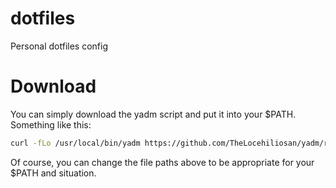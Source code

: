 # dotfiles
Personal dotfiles config

# Download
You can simply download the yadm script and put it into your $PATH. Something like this:

```sh
curl -fLo /usr/local/bin/yadm https://github.com/TheLocehiliosan/yadm/raw/master/yadm && chmod a+x /usr/local/bin/yadm
```

Of course, you can change the file paths above to be appropriate for your $PATH and situation.